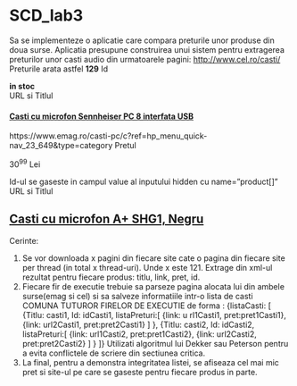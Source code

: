 # SCD_lab3

Sa se implementeze o aplicatie care compara preturile unor produse din doua surse.
Aplicatia presupune construirea unui sistem pentru extragerea preturilor unor casti audio din urmatoarele pagini:
http://www.cel.ro/casti/
Preturile arata astfel
<b itemprop="price" content="129">129</b>
Id<div class="stoc_list"><span id="s113989-0"><b class="info_stoc in_stoc">in stoc</b></span></div>
URL si Titlul
<h4 class="productTitle"><a href="http://www.cel.ro/casti/casti-cu-microfon-sennheiser-pc-8-interfata-usb-pMCMwPT0n-l/" class="productListing-data-b product_link product_name"><span itemprop="name">Casti cu microfon Sennheiser PC 8 interfata USB</span></a></h4>
https://www.emag.ro/casti-pc/c?ref=hp_menu_quick-nav_23_649&type=category
Pretul
<p class="product-new-price">30<sup>99</sup> <span>Lei</span></p>
Id-ul se gaseste in campul value al inputului hidden cu name=”product[]”
<input type="hidden" name="product[]" value="555373">
URL si Titlul
<h2 class="card-body product-title-zone">
                        <a href="https://www.emag.ro/casti-cu-microfon-a-negru-shg1/pd/DXHB2YBBM/" data-ref="" class="product-title js-product-url" data-zone="title">Casti cu microfon A+ SHG1, Negru</a>
                    </h2>

Cerinte:
1. Se vor downloada x pagini din fiecare site cate o pagina din fiecare site per thread (in total x thread-uri). Unde x este 121. Extrage din xml-ul rezultat pentru fiecare produs: titlu, link, pret, id. 
2. Fiecare fir de executie trebuie sa parseze pagina alocata lui din ambele surse(emag si cel) si sa salveze informatiile intr-o lista  de casti COMUNA TUTUROR FIRELOR DE EXECUTIE de forma :
{listaCasti: [
	{Titlu: casti1,
	Id: idCasti1,
	listaPreturi:[
	{link: u
rl1Casti1,
pret:pret1Casti1},
{link: url2Casti1,
pret:pret2Casti1}
           ]
         },
        {Titlu: casti2,
	Id: idCasti2,
	listaPreturi:[
	{link: url1Casti2,
pret:pret1Casti2}, 
{link: url2Casti2,
pret:pret2Casti2}
           ]
         }
]}
Utilizati algoritmul lui Dekker sau Peterson pentru a evita conflictele de scriere din sectiunea critica. 
3. La final, pentru a demonstra integritatea listei, se afiseaza cel mai mic pret si site-ul pe care se gaseste pentru fiecare produs in parte.
